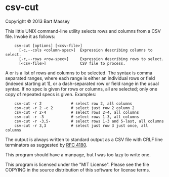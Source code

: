 # csv-cut
Copyright &copy; 2013 Bart Massey

This little UNIX command-line utility selects rows and
columns from a CSV file. Invoke it as follows:

        csv-cut [options] [<csv-file>]
          [-c,--cols <column-spec>]  Expression describing columns to select.
          [-r,--rows <row-spec>]     Expression describing rows to select.
          [<csv-file>]               CSV file to process.
      
A *<row-spec>* or *<column-spec>* is a list of rows and
columns to be selected. The syntax is comma separated
ranges, where each range is either an individual rows or
field (indexed starting at 1), or a dash-separated row or
field range in the usual syntax. If no spec is given for
rows or columns, all are selected; only one copy of repeated
specs is given. Examples:

        csv-cut -r 2             # select row 2, all columns
        csv-cut -r 2 -c 2        # select just row 2 column 2
        csv-cut -r 2-4           # select rows 2-4, all columns
        csv-cut -r -3            # select rows 1-3, all columns
        csv-cut -r -3,5-         # select rows 1-3 and 5-last, all columns
        csv-cut -r 3,3           # select just row 3 just once, all columns

The output is always written to standard output as a CSV
file with CRLF line terminators as suggested by [RFC
4180](http://tools.ietf.org/html/rfc4180).

This program should have a manpage, but I was too lazy to
write one.

This program is licensed under the "MIT License".  Please
see the file COPYING in the source distribution of this
software for license terms.
